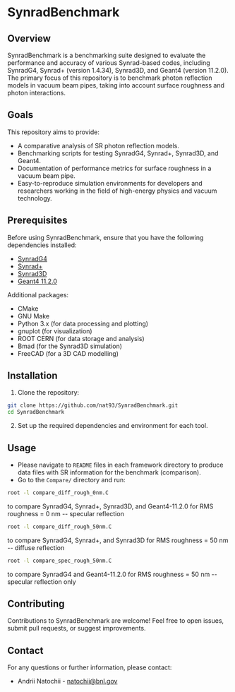 # SynradBenchmark

## Overview

SynradBenchmark is a benchmarking suite designed to evaluate the performance and accuracy of various Synrad-based codes, including SynradG4, Synrad+ (version 1.4.34), Synrad3D, and Geant4 (version 11.2.0). The primary focus of this repository is to benchmark photon reflection models in vacuum beam pipes, taking into account surface roughness and photon interactions.

## Goals

This repository aims to provide:

- A comparative analysis of SR photon reflection models.
- Benchmarking scripts for testing SynradG4, Synrad+, Synrad3D, and Geant4.
- Documentation of performance metrics for surface roughness in a vacuum beam pipe.
- Easy-to-reproduce simulation environments for developers and researchers working in the field of high-energy physics and vacuum technology.

## Prerequisites

Before using SynradBenchmark, ensure that you have the following dependencies installed:

- [SynradG4](https://github.com/nat93/SynradBenchmark.git)
- [Synrad+](https://gitlab.cern.ch/molflow_synrad/synrad)
- [Synrad3D](https://github.com/bmad-sim/bmad-ecosystem.git)
- [Geant4 11.2.0](https://geant4.web.cern.ch/download/11.2.0.html)
 
Additional packages:

- CMake
- GNU Make
- Python 3.x (for data processing and plotting)
- gnuplot (for visualization)
- ROOT CERN (for data storage and analysis)
- Bmad (for the Synrad3D simulation)
- FreeCAD (for a 3D CAD modelling)

## Installation

1. Clone the repository:
```bash
git clone https://github.com/nat93/SynradBenchmark.git
cd SynradBenchmark
```
2. Set up the required dependencies and environment for each tool.

## Usage

- Please navigate to `README` files in each framework directory to produce data files with SR information for the benchmark (comparison).
- Go to the `Compare/` directory and run:
```bash
root -l compare_diff_rough_0nm.C
```
to compare SynradG4, Synrad+, Synrad3D, and Geant4-11.2.0 for RMS roughness = 0 nm -- specular reflection

```bash
root -l compare_diff_rough_50nm.C
```
to compare SynradG4, Synrad+, and Synrad3D for RMS roughness = 50 nm -- diffuse reflection

```bash
root -l compare_spec_rough_50nm.C
```
to compare SynradG4 and Geant4-11.2.0 for RMS roughness = 50 nm -- specular reflection only

## Contributing

Contributions to SynradBenchmark are welcome! Feel free to open issues, submit pull requests, or suggest improvements.

## Contact

For any questions or further information, please contact:

- Andrii Natochii - <natochii@bnl.gov>
